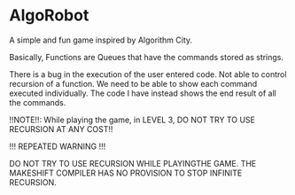 # AlgoRobot
A simple and fun game inspired by Algorithm City.

Basically, Functions are Queues that have the commands stored as strings.

There is a bug in the execution of the user entered code. 
Not able to control recursion of a function.
We need to be able to show each command executed individually. The code I have instead shows the end result of all the commands.
 
!!NOTE!!:  While playing the game, in LEVEL 3, DO NOT TRY TO USE RECURSION AT ANY COST!!

!!! REPEATED WARNING !!!

DO NOT TRY TO USE RECURSION WHILE PLAYINGTHE GAME. THE MAKESHIFT COMPILER HAS NO PROVISION TO STOP INFINITE RECURSION.
